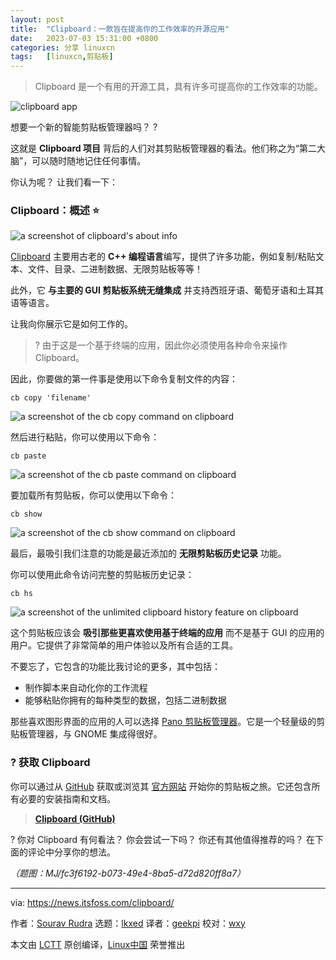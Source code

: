 ```yaml
---
layout: post
title:	"Clipboard：一款旨在提高你的工作效率的开源应用"
date:	2023-07-03 15:31:00 +0800 
categories:	分享 linuxcn 
tags:	[linuxcn,剪贴板]
---
```




> 
> Clipboard 是一个有用的开源工具，具有许多可提高你的工作效率的功能。
> 
> 
> 


![clipboard app](/Asserts/Images//attachment/album/202307/03/153059djgnaajlms3nz7n3.jpg)


想要一个新的智能剪贴板管理器吗？ ?


这就是 **Clipboard 项目** 背后的人们对其剪贴板管理器的看法。他们称之为“第二大脑”，可以随时随地记住任何事情。


你认为呢？ 让我们看一下：


### Clipboard：概述 ⭐


![a screenshot of clipboard's about info](/Asserts/Images//attachment/album/202307/03/153101rzdw0ierwv91rcd4.png)


[Clipboard](https://getclipboard.app/) 主要用古老的 **C++ 编程语言**编写，提供了许多功能，例如复制/粘贴文本、文件、目录、二进制数据、无限剪贴板等等！


此外，它 **与主要的 GUI 剪贴板系统无缝集成** 并支持西班牙语、葡萄牙语和土耳其语等语言。


让我向你展示它是如何工作的。



> 
> ? 由于这是一个基于终端的应用，因此你必须使用各种命令来操作 Clipboard。
> 
> 
> 


因此，你要做的第一件事是使用以下命令复制文件的内容：



```
cb copy 'filename'

```

![a screenshot of the cb copy command on clipboard](/Asserts/Images//attachment/album/202307/03/153102j55595z5a25720vb.png)


然后进行粘贴，你可以使用以下命令：



```
cb paste

```

![a screenshot of the cb paste command on clipboard](/Asserts/Images//attachment/album/202307/03/153102wr6zi68g7dgcgfa6.png)


要加载所有剪贴板，你可以使用以下命令：



```
cb show

```

![a screenshot of the cb show command on clipboard](/Asserts/Images//attachment/album/202307/03/153103b8aft8806p0vba53.png)


最后，最吸引我们注意的功能是最近添加的 **无限剪贴板历史记录** 功能。


你可以使用此命令访问完整的剪贴板历史记录：



```
cb hs

```

![a screenshot of the unlimited clipboard history feature on clipboard](/Asserts/Images//attachment/album/202307/03/153103c9rd0qlk9d062p3p.png)


这个剪贴板应该会 **吸引那些更喜欢使用基于终端的应用** 而不是基于 GUI 的应用的用户。它提供了非常简单的用户体验以及所有合适的工具。


不要忘了，它包含的功能比我讨论的更多，其中包括：


* 制作脚本来自动化你的工作流程
* 能够粘贴你拥有的每种类型的数据，包括二进制数据


那些喜欢图形界面的应用的人可以选择 [Pano 剪贴板管理器](https://news.itsfoss.com/pano-clipboard-manager/)。它是一个轻量级的剪贴板管理器，与 GNOME 集成得很好。


### ? 获取 Clipboard


你可以通过从 [GitHub](https://github.com/Slackadays/Clipboard) 获取或浏览其 [官方网站](https://getclipboard.app/) 开始你的剪贴板之旅。它还包含所有必要的安装指南和文档。



> 
> **[Clipboard (GitHub)](https://github.com/Slackadays/Clipboard)**
> 
> 
> 


? 你对 Clipboard 有何看法？ 你会尝试一下吗？ 你还有其他值得推荐的吗？ 在下面的评论中分享你的想法。


*（题图：MJ/fc3f6192-b073-49e4-8ba5-d72d820ff8a7）*




---


via: <https://news.itsfoss.com/clipboard/>


作者：[Sourav Rudra](https://news.itsfoss.com/author/sourav/) 选题：[lkxed](https://github.com/lkxed/) 译者：[geekpi](https://github.com/geekpi) 校对：[wxy](https://github.com/wxy)


本文由 [LCTT](https://github.com/LCTT/TranslateProject) 原创编译，[Linux中国](https://linux.cn/) 荣誉推出
